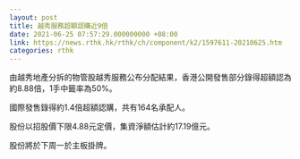 ```yaml
---
layout: post
title: 越秀服務超額認購近9倍
date: 2021-06-25 07:57:29.000000000 +08:00
link: https://news.rthk.hk/rthk/ch/component/k2/1597611-20210625.htm
categories: rthk
---
```


由越秀地產分拆的物管股越秀服務公布分配結果，香港公開發售部分錄得超額認為約8.88倍，1手中籤率為50%。

國際發售錄得約1.4倍超額認購，共有164名承配人。

股份以招股價下限4.88元定價，集資淨額估計約17.19億元。

股份將於下周一於主板掛牌。
